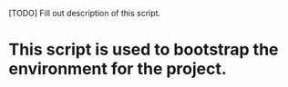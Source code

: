 [TODO] Fill out description of this script.
# This script is used to bootstrap the environment for the project.